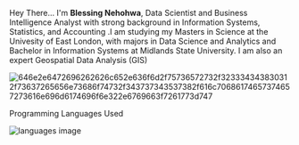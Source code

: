 Hey There...
I'm **Blessing Nehohwa**, Data Scientist and Business Intelligence Analyst with strong background in Information Systems, Statistics, and Accounting .I am studying my Masters in Science at the Univesity of East London, with majors in Data Science and Analytics and Bachelor in Information Systems at Midlands State University. I am  also an expert Geospatial Data Analysis (GIS)

![646e2e6472696262626c652e636f6d2f75736572732f323334343830312f73637265656e73686f74732f343737343537382f616c70686174657374657273616e696d6174696f6e322e6769663f7261773d747](https://user-images.githubusercontent.com/82777016/189126432-5f8467e5-b13b-40ec-a103-fa1c55162da9.gif)

Programming Languages Used 

![languages image](https://user-images.githubusercontent.com/82777016/189127291-492e7117-b84d-49a0-81c4-d45a22c8ec6d.png)

